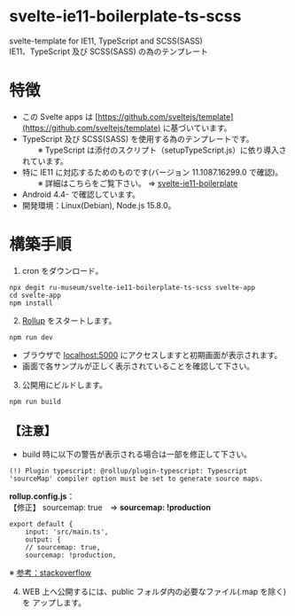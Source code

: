 # svelte-ie11-boilerplate-ts-scss
svelte-template for IE11, TypeScript and SCSS(SASS)  
IE11、TypeScript 及び SCSS(SASS) の為のテンプレート  

# 特徴
- この Svelte apps は [https://github.com/sveltejs/template](https://github.com/sveltejs/template) に基づいています。
- TypeScript 及び SCSS(SASS) を使用する為のテンプレートです。  
　　※ TypeScript は添付のスクリプト（setupTypeScript.js）に依り導入されています。 
- 特に IE11 に対応するためのものです(バージョン 11.1087.16299.0 で確認)。  
　　※ 詳細はこちらをご覧下さい。 ⇒  [svelte-ie11-boilerplate](https://github.com/ru-museum/svelte-ie11-boilerplate)
- Android 4.4- で確認しています。  
- 開発環境：Linux(Debian), Node.js 15.8.0。  


# 構築手順
1. cron をダウンロード。  
```
npx degit ru-museum/svelte-ie11-boilerplate-ts-scss svelte-app
cd svelte-app
npm install
```

2. [Rollup](https://rollupjs.org/) をスタートします。

```
npm run dev
```

- ブラウザで [localhost:5000](http://localhost:5000/) にアクセスしますと初期画面が表示されます。
- 画面で各サンプルが正しく表示されていることを確認して下さい。

3. 公開用にビルドします。

```
npm run build
```
## 【注意】

* build 時に以下の警告が表示される場合は一部を修正して下さい。
```
(!) Plugin typescript: @rollup/plugin-typescript: Typescript 'sourceMap' compiler option must be set to generate source maps.
```
**rollup.config.js**：  
【修正】  sourcemap: true　⇒ **sourcemap: !production**

```
export default {
    input: 'src/main.ts',
    output: {
    // sourcemap: true,  
    sourcemap: !production,
```
※ [参考：stackoverflow](https://stackoverflow.com/questions/63128597/how-to-get-rid-of-the-rollup-plugin-typescript-rollup-sourcemap-option-must)

4. WEB 上へ公開するには、public フォルダ内の必要なファイル(.map を除く)を アップします。



